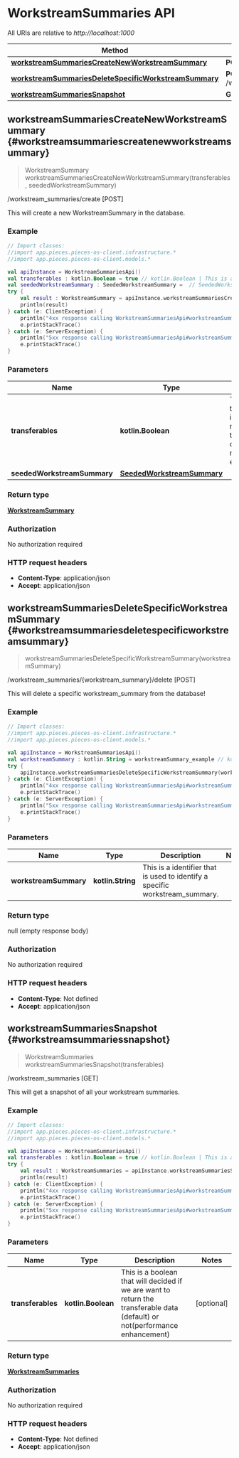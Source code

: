 # WorkstreamSummaries API

All URIs are relative to *http://localhost:1000*

Method | HTTP request | Description
------------- | ------------- | -------------
[**workstreamSummariesCreateNewWorkstreamSummary**](#workstreamsummariescreatenewworkstreamsummary) | **POST** /workstream_summaries/create | /workstream_summaries/create [POST]
[**workstreamSummariesDeleteSpecificWorkstreamSummary**](#workstreamsummariesdeletespecificworkstreamsummary) | **POST** /workstream_summaries/\{workstream_summary\}/delete | /workstream_summaries/\{workstream_summary\}/delete [POST]
[**workstreamSummariesSnapshot**](#workstreamsummariessnapshot) | **GET** /workstream_summaries | /workstream_summaries [GET]


## **workstreamSummariesCreateNewWorkstreamSummary** {#workstreamsummariescreatenewworkstreamsummary}
> WorkstreamSummary workstreamSummariesCreateNewWorkstreamSummary(transferables, seededWorkstreamSummary)

/workstream_summaries/create [POST]

This will create a new WorkstreamSummary in the database.

### Example
```kotlin
// Import classes:
//import app.pieces.pieces-os-client.infrastructure.*
//import app.pieces.pieces-os-client.models.*

val apiInstance = WorkstreamSummariesApi()
val transferables : kotlin.Boolean = true // kotlin.Boolean | This is a boolean that will decided if we are want to return the transferable data (default) or not(performance enhancement)
val seededWorkstreamSummary : SeededWorkstreamSummary =  // SeededWorkstreamSummary | 
try {
    val result : WorkstreamSummary = apiInstance.workstreamSummariesCreateNewWorkstreamSummary(transferables, seededWorkstreamSummary)
    println(result)
} catch (e: ClientException) {
    println("4xx response calling WorkstreamSummariesApi#workstreamSummariesCreateNewWorkstreamSummary")
    e.printStackTrace()
} catch (e: ServerException) {
    println("5xx response calling WorkstreamSummariesApi#workstreamSummariesCreateNewWorkstreamSummary")
    e.printStackTrace()
}
```

### Parameters

Name | Type | Description  | Notes
------------- | ------------- | ------------- | -------------
 **transferables** | **kotlin.Boolean**| This is a boolean that will decided if we are want to return the transferable data (default) or not(performance enhancement) | [optional]
 **seededWorkstreamSummary** | [**SeededWorkstreamSummary**](../models/SeededWorkstreamSummary)|  | [optional]

### Return type

[**WorkstreamSummary**](../models/WorkstreamSummary)

### Authorization

No authorization required

### HTTP request headers

 - **Content-Type**: application/json
 - **Accept**: application/json

## **workstreamSummariesDeleteSpecificWorkstreamSummary** {#workstreamsummariesdeletespecificworkstreamsummary}
> workstreamSummariesDeleteSpecificWorkstreamSummary(workstreamSummary)

/workstream_summaries/\{workstream_summary\}/delete [POST]

This will delete a specific workstream_summary from the database!

### Example
```kotlin
// Import classes:
//import app.pieces.pieces-os-client.infrastructure.*
//import app.pieces.pieces-os-client.models.*

val apiInstance = WorkstreamSummariesApi()
val workstreamSummary : kotlin.String = workstreamSummary_example // kotlin.String | This is a identifier that is used to identify a specific workstream_summary.
try {
    apiInstance.workstreamSummariesDeleteSpecificWorkstreamSummary(workstreamSummary)
} catch (e: ClientException) {
    println("4xx response calling WorkstreamSummariesApi#workstreamSummariesDeleteSpecificWorkstreamSummary")
    e.printStackTrace()
} catch (e: ServerException) {
    println("5xx response calling WorkstreamSummariesApi#workstreamSummariesDeleteSpecificWorkstreamSummary")
    e.printStackTrace()
}
```

### Parameters

Name | Type | Description  | Notes
------------- | ------------- | ------------- | -------------
 **workstreamSummary** | **kotlin.String**| This is a identifier that is used to identify a specific workstream_summary. |

### Return type

null (empty response body)

### Authorization

No authorization required

### HTTP request headers

 - **Content-Type**: Not defined
 - **Accept**: application/json

## **workstreamSummariesSnapshot** {#workstreamsummariessnapshot}
> WorkstreamSummaries workstreamSummariesSnapshot(transferables)

/workstream_summaries [GET]

This will get a snapshot of all your workstream summaries.

### Example
```kotlin
// Import classes:
//import app.pieces.pieces-os-client.infrastructure.*
//import app.pieces.pieces-os-client.models.*

val apiInstance = WorkstreamSummariesApi()
val transferables : kotlin.Boolean = true // kotlin.Boolean | This is a boolean that will decided if we are want to return the transferable data (default) or not(performance enhancement)
try {
    val result : WorkstreamSummaries = apiInstance.workstreamSummariesSnapshot(transferables)
    println(result)
} catch (e: ClientException) {
    println("4xx response calling WorkstreamSummariesApi#workstreamSummariesSnapshot")
    e.printStackTrace()
} catch (e: ServerException) {
    println("5xx response calling WorkstreamSummariesApi#workstreamSummariesSnapshot")
    e.printStackTrace()
}
```

### Parameters

Name | Type | Description  | Notes
------------- | ------------- | ------------- | -------------
 **transferables** | **kotlin.Boolean**| This is a boolean that will decided if we are want to return the transferable data (default) or not(performance enhancement) | [optional]

### Return type

[**WorkstreamSummaries**](../models/WorkstreamSummaries)

### Authorization

No authorization required

### HTTP request headers

 - **Content-Type**: Not defined
 - **Accept**: application/json


